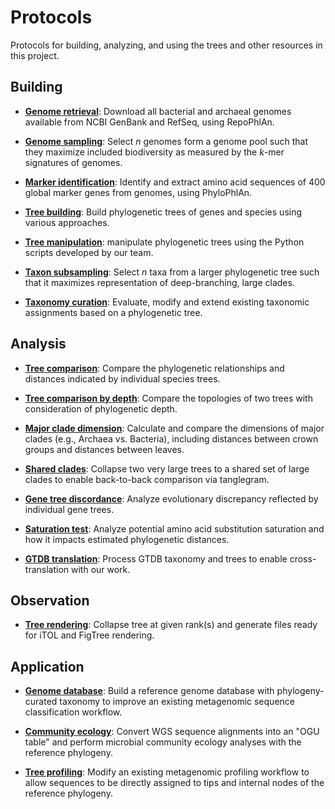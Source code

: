 Protocols
=========

Protocols for building, analyzing, and using the trees and other resources in this project.


Building
--------

- [**Genome retrieval**](https://github.com/SegataLab/repophlan): Download all bacterial and archaeal genomes available from NCBI GenBank and RefSeq, using RepoPhlAn.

- [**Genome sampling**](genome_sampling): Select _n_ genomes form a genome pool such that they maximize included biodiversity as measured by the _k_-mer signatures of genomes.

- [**Marker identification**](https://huttenhower.sph.harvard.edu/phylophlan): Identify and extract amino acid sequences of 400 global marker genes from genomes, using PhyloPhlAn.

- [**Tree building**](tree_building): Build phylogenetic trees of genes and species using various approaches.

- [**Tree manipulation**](tree_manipulation): manipulate phylogenetic trees using the Python scripts developed by our team.

- [**Taxon subsampling**](taxon_subsampling): Select _n_ taxa from a larger phylogenetic tree such that it maximizes representation of deep-branching, large clades.

- [**Taxonomy curation**](taxonomy_curation): Evaluate, modify and extend existing taxonomic assignments based on a phylogenetic tree.


Analysis
--------

- [**Tree comparison**](../code/notebooks/compare_trees.ipynb): Compare the phylogenetic relationships and distances indicated by individual species trees.

- [**Tree comparison by depth**](../code/notebooks/compare_trees_by_depth.ipynb): Compare the topologies of two trees with consideration of phylogenetic depth.

- [**Major clade dimension**](../code/notebooks/major_clade_dimension.ipynb): Calculate and compare the dimensions of major clades (e.g., Archaea vs. Bacteria), including distances between crown groups and distances between leaves.

- [**Shared clades**](../code/notebooks/shared_clades.ipynb): Collapse two very large trees to a shared set of large clades to enable back-to-back comparison via tanglegram.

- [**Gene tree discordance**](../code/notebooks/gene_tree_discordance.ipynb): Analyze evolutionary discrepancy reflected by individual gene trees.

- [**Saturation test**](../code/notebooks/saturation.ipynb): Analyze potential amino acid substitution saturation and how it impacts estimated phylogenetic distances.

- [**GTDB translation**](../code/notebooks/gtdb_translation.ipynb): Process GTDB taxonomy and trees to enable cross-translation with our work.


Observation
-----------

- [**Tree rendering**](tree_rendering): Collapse tree at given rank(s) and generate files ready for iTOL and FigTree rendering.


Application
-----------

- [**Genome database**](genome_database): Build a reference genome database with phylogeny-curated taxonomy to improve an existing metagenomic sequence classification workflow.

- [**Community ecology**](community_ecology): Convert WGS sequence alignments into an "OGU table" and perform microbial community ecology analyses with the reference phylogeny.

- [**Tree profiling**](tree_profiling): Modify an existing metagenomic profiling workflow to allow sequences to be directly assigned to tips and internal nodes of the reference phylogeny.
